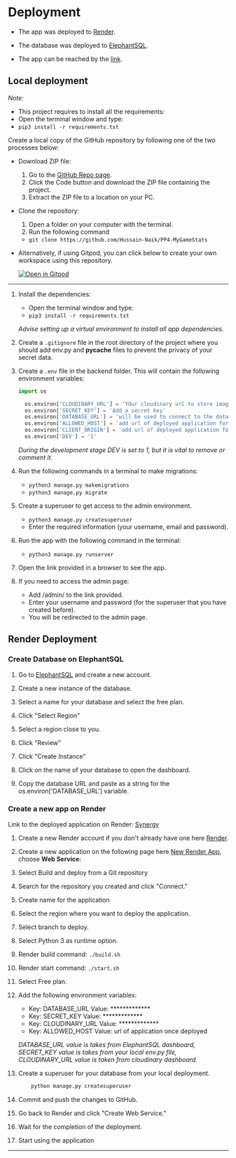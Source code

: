 # Deployment

- The app was deployed to [Render](https://render.com/).
- The database was deployed to [ElephantSQL](https://www.elephantsql.com/).

- The app can be reached by the [link](https://pp5-synergy.onrender.com).

## Local deployment

*Note:*
  - This project requires to install all the requirements:
  - Open the terminal window and type:
  - `pip3 install -r requirements.txt`

Create a local copy of the GitHub repository by following one of the two processes below:

- Download ZIP file:
  1. Go to the [GitHub Repo page](https://github.com/Hussain-Naik/PP5-Synergy).
  1. Click the Code button and download the ZIP file containing the project.
  1. Extract the ZIP file to a location on your PC.

- Clone the repository:
  1. Open a folder on your computer with the terminal.
  1. Run the following command
  - `git clone https://github.com/Hussain-Naik/PP4-MyGameStats`

- Alternatively, if using Gitpod, you can click below to create your own workspace using this repository.

  [![Open in Gitpod](https://gitpod.io/button/open-in-gitpod.svg)](https://gitpod.io/#https://github.com/Hussain-Naik/PP5-Synergy)

---

1. Install the dependencies:

    - Open the terminal window and type:
    - `pip3 install -r requirements.txt`

    *Advise setting up a virtual environment to install all app dependencies.*


1. Create a `.gitignore` file in the root directory of the project where you should add env.py and __pycache__ files to prevent the privacy of your secret data.

1. Create a `.env` file in the backend folder. This will contain the following environment variables:

    ```python
    import os

      os.environ['CLOUDINARY_URL'] = 'YOur cloudinary url to store images'
      os.environ['SECRET_KEY'] = 'Add a secret key'
      os.environ['DATABASE_URL'] = 'will be used to connect to the database'
      os.environ['ALLOWED_HOST'] = 'add url of deployed application for corsheader'
      os.environ['CLIENT_ORIGIN'] = 'add url of deployed application for corsheader'
      os.environ['DEV'] = '1'
    ```

    *During the development stage DEV is set to 1, but it is vital to remove or comment it.*

1. Run the following commands in a terminal to make migrations: 
    - `python3 manage.py makemigrations`
    - `python3 manage.py migrate`
1. Create a superuser to get access to the admin environment.
    - `python3 manage.py createsuperuser`
    - Enter the required information (your username, email and password).
1. Run the app with the following command in the terminal:
    - `python3 manage.py runserver`
1. Open the link provided in a browser to see the app.

1. If you need to access the admin page:
    - Add /admin/ to the link provided.
    - Enter your username and password (for the superuser that you have created before).
    - You will be redirected to the admin page.


## Render Deployment

### Create Database on ElephantSQL

1. Go to [ElephantSQL](https://www.elephantsql.com/) and create a new account.

2. Create a new instance of the database.

3. Select a name for your database and select the free plan.

4. Click "Select Region"

5. Select a region close to you.

6. Click "Review"

7. Click "Create Instance"

8. Click on the name of your database to open the dashboard.

9. Copy the database URL and paste as a string for the os.environ['DATABASE_URL'] variable.

### Create a new app on Render

Link to the deployed application on Render: [Synergy](https://pp5-synergy.onrender.com)

1. Create a new Render account if you don't already have one here [Render](https://render.com/).

2. Create a new application on the following page here [New Render App](https://dashboard.render.com/), choose **Web Service**:

3. Select Build and deploy from a Git repository

4. Search for the repository you created and click "Connect."

5. Create name for the application

6. Select the region where you want to deploy the application.

7. Select branch to deploy.

8. Select Python 3 as runtime option.

9. Render build command: `./build.sh`

10. Render start command: `./start.sh` 

11. Select Free plan.

12. Add the following environment variables:

    - Key: DATABASE_URL Value: *************
    - Key: SECRET_KEY Value: *************
    - Key: CLOUDINARY_URL Value: *************
    - Key: ALLOWED_HOST Value: url of application once deployed

    *DATABASE_URL value is takes from ElephantSQL dashboard, SECRET_KEY value is takes from your local env.py file, CLOUDINARY_URL value is taken from cloudinary dashboard.*

13. Create a superuser for your database from your local deployment.

    ```bash
        python manage.py createsuperuser
    ```

14. Commit and push the changes to GitHub.

15. Go back to Render and click "Create Web Service."

16. Wait for the completion of the deployment.

17. Start using the application

---